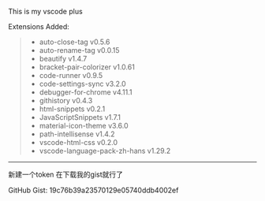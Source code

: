 This is my vscode plus

Extensions Added:
  > * auto-close-tag v0.5.6
  > * auto-rename-tag v0.0.15
  > * beautify v1.4.7
  > * bracket-pair-colorizer v1.0.61
  > * code-runner v0.9.5
  > * code-settings-sync v3.2.0
  > * debugger-for-chrome v4.11.1
  > * githistory v0.4.3
  > * html-snippets v0.2.1
  > * JavaScriptSnippets v1.7.1
  > * material-icon-theme v3.6.0
  > * path-intellisense v1.4.2
  > * vscode-html-css v0.2.0
  > * vscode-language-pack-zh-hans v1.29.2
--------------------

新建一个token  在下载我的gist就行了

GitHub Gist: 19c76b39a23570129e05740ddb4002ef
